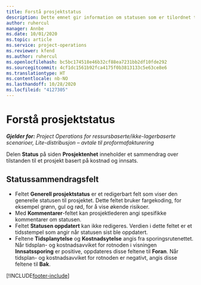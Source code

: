 ```yaml
---
title: Forstå prosjektstatus
description: Dette emnet gir information om statusen som er tilordnet til prosjekter i Dynamics 365 Project Operations.
author: ruhercul
manager: Annbe
ms.date: 10/01/2020
ms.topic: article
ms.service: project-operations
ms.reviewer: kfend
ms.author: ruhercul
ms.openlocfilehash: bc5bc174518e46b32cf88ea7231bb2df10fde292
ms.sourcegitcommit: 4cf1dc1561b92fca4175f0b3813133c5e63ce8e6
ms.translationtype: HT
ms.contentlocale: nb-NO
ms.lasthandoff: 10/28/2020
ms.locfileid: "4127305"
---
```

# <a name="understand-project-status"></a>Forstå prosjektstatus

_**Gjelder for:** Project Operations for ressursbaserte/ikke-lagerbaserte scenarioer, Lite-distribusjon – avtale til proformafakturering_


Delen **Status** på siden **Prosjektenhet** inneholder et sammendrag over tilstanden til et prosjekt basert på kostnad og innsats.


## <a name="status-summary-fields"></a>Statussammendragsfelt

- Feltet **Generell prosjektstatus** er et redigerbart felt som viser den generelle statusen til prosjektet. Dette feltet bruker fargekoding, for eksempel grønn, gul og rød, for å vise økende risikoer. 
- Med **Kommentarer**-feltet kan prosjektlederen angi spesifikke kommentarer om statusen. 
- Feltet **Statusen oppdatert** kan ikke redigeres. Verdien i dette feltet er et tidsstempel som angir når statusen sist ble oppdatert.
- Feltene **Tidsplanytelse** og **Kostnadsytelse** angis fra sporingsrutenettet. Når tidsplan- og kostnadsavviket for rotnoden i visningen **Innsatssporing** er positive, oppdateres disse feltene til **Foran**. Når tidsplan- og kostnadsavviket for rotnoden er negativt, angis disse feltene til **Bak**.


[!INCLUDE[footer-include](../includes/footer-banner.md)]